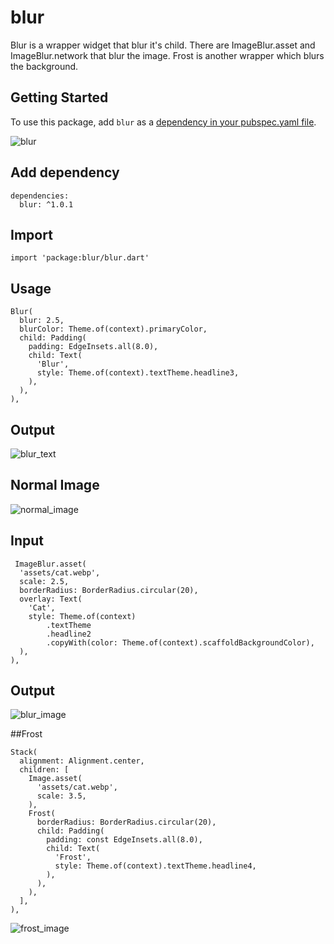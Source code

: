 # blur

Blur is a wrapper widget that blur it's child. There are ImageBlur.asset and ImageBlur.network that blur the image. Frost is another wrapper which blurs the background.


## Getting Started

To use this package, add `blur` as a [dependency in your pubspec.yaml file](https://flutter.io/platform-plugins/).

![blur](https://user-images.githubusercontent.com/32562337/97818610-64cb9580-1cc9-11eb-8882-a60b4c9eff88.gif)

## Add dependency
```
dependencies:
  blur: ^1.0.1
```

## Import
```
import 'package:blur/blur.dart'
```

## Usage
```
Blur(
  blur: 2.5,
  blurColor: Theme.of(context).primaryColor,
  child: Padding(
    padding: EdgeInsets.all(8.0),
    child: Text(
      'Blur',
      style: Theme.of(context).textTheme.headline3,
    ),
  ),
),
```

## Output
![blur_text](https://user-images.githubusercontent.com/32562337/97818466-955eff80-1cc8-11eb-8c3b-dcb86ffafcfe.jpg)

## Normal Image
![normal_image](https://user-images.githubusercontent.com/32562337/97818479-aad42980-1cc8-11eb-8f89-28bc8ac3fd14.jpg)

## Input
```
 ImageBlur.asset(
  'assets/cat.webp',
  scale: 2.5,
  borderRadius: BorderRadius.circular(20),
  overlay: Text(
    'Cat',
    style: Theme.of(context)
        .textTheme
        .headline2
        .copyWith(color: Theme.of(context).scaffoldBackgroundColor),
  ),
),
```

## Output
![blur_image](https://user-images.githubusercontent.com/32562337/97818490-b6275500-1cc8-11eb-8d8a-e68eeec64f92.jpg)

##Frost
```
Stack(
  alignment: Alignment.center,
  children: [
    Image.asset(
      'assets/cat.webp',
      scale: 3.5,
    ),
    Frost(
      borderRadius: BorderRadius.circular(20),
      child: Padding(
        padding: const EdgeInsets.all(8.0),
        child: Text(
          'Frost',
          style: Theme.of(context).textTheme.headline4,
        ),
      ),
    ),
  ],
),
```
![frost_image](https://user-images.githubusercontent.com/32562337/97818496-c17a8080-1cc8-11eb-9848-c87b96e67498.jpg)